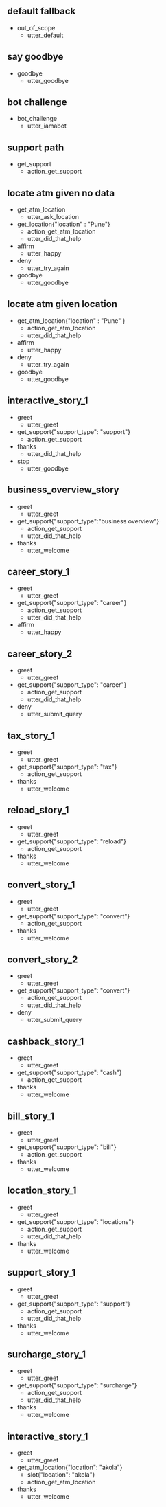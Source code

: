 ## default fallback
* out_of_scope
  - utter_default

## say goodbye
* goodbye
  - utter_goodbye

## bot challenge
* bot_challenge
  - utter_iamabot

## support path
* get_support
  - action_get_support

## locate atm given no data
* get_atm_location
  - utter_ask_location
* get_location{"location" : "Pune"}
  - action_get_atm_location
  - utter_did_that_help
* affirm
  - utter_happy
* deny
  - utter_try_again
* goodbye
  - utter_goodbye

## locate atm given location 
* get_atm_location{"location" : "Pune" }
  - action_get_atm_location
  - utter_did_that_help
* affirm
  - utter_happy
* deny
  - utter_try_again
* goodbye
  - utter_goodbye

## interactive_story_1
* greet
    - utter_greet
* get_support{"support_type": "support"}
    - action_get_support
* thanks
    - utter_did_that_help
* stop
    - utter_goodbye

## business_overview_story
* greet
    - utter_greet
* get_support{"support_type":"business overview"}
    - action_get_support
    - utter_did_that_help
* thanks
    - utter_welcome

## career_story_1
* greet
    - utter_greet
* get_support{"support_type": "career"}
    - action_get_support
    - utter_did_that_help
* affirm
    - utter_happy

## career_story_2
* greet
    - utter_greet
* get_support{"support_type": "career"}
    - action_get_support
    - utter_did_that_help
* deny
    - utter_submit_query

## tax_story_1
* greet
    - utter_greet
* get_support{"support_type": "tax"}
    - action_get_support
* thanks
    - utter_welcome

## reload_story_1
* greet
    - utter_greet
* get_support{"support_type": "reload"}
    - action_get_support
* thanks
    - utter_welcome

## convert_story_1
* greet
    - utter_greet
* get_support{"support_type": "convert"}
    - action_get_support
* thanks
    - utter_welcome

## convert_story_2
* greet
    - utter_greet
* get_support{"support_type": "convert"}
    - action_get_support
    - utter_did_that_help
* deny
    - utter_submit_query

## cashback_story_1
* greet
    - utter_greet
* get_support{"support_type": "cash"}
    - action_get_support
* thanks
    - utter_welcome

## bill_story_1
* greet
    - utter_greet
* get_support{"support_type": "bill"}
    - action_get_support
* thanks
    - utter_welcome

## location_story_1
* greet
    - utter_greet
* get_support{"support_type": "locations"}
    - action_get_support
    - utter_did_that_help
* thanks
    - utter_welcome

## support_story_1
* greet
    - utter_greet
* get_support{"support_type": "support"}
    - action_get_support
    - utter_did_that_help
* thanks
    - utter_welcome

## surcharge_story_1
* greet
    - utter_greet
* get_support{"support_type": "surcharge"}
    - action_get_support
    - utter_did_that_help
* thanks
    - utter_welcome
    
## interactive_story_1
* greet
    - utter_greet
* get_atm_location{"location": "akola"}
    - slot{"location": "akola"}
    - action_get_atm_location
* thanks
    - utter_welcome
